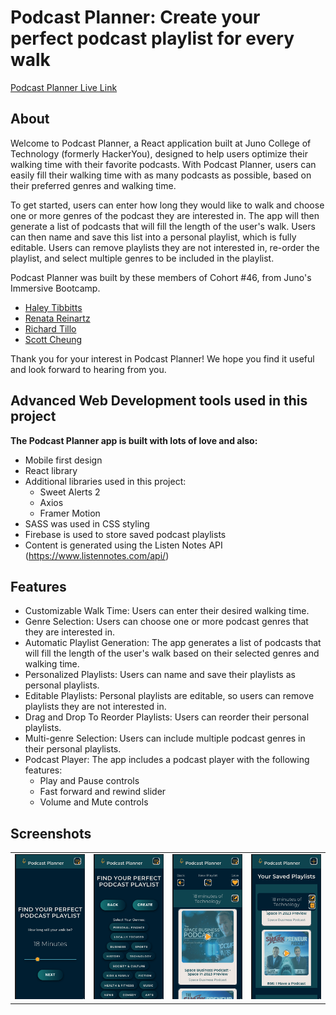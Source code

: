 # Podcast Planner: Create your perfect podcast playlist for every walk    

[Podcast Planner Live Link](https://podcast-planner-app.netlify.app/)

## About

Welcome to Podcast Planner, a React application built at Juno College of Technology (formerly HackerYou), designed to help users optimize their walking time with their favorite podcasts. With Podcast Planner, users can easily fill their walking time with as many podcasts as possible, based on their preferred genres and walking time.

To get started, users can enter how long they would like to walk and choose one or more genres of the podcast they are interested in. The app will then generate a list of podcasts that will fill the length of the user's walk. Users can then name and save this list into a personal playlist, which is fully editable. Users can remove playlists they are not interested in, re-order the playlist, and select multiple genres to be included in the playlist.

Podcast Planner was built by these members of Cohort #46, from Juno's Immersive Bootcamp. 

* [Haley Tibbitts](https://github.com/haleytibbitts)
* [Renata Reinartz](https://github.com/renata1026)
* [Richard Tillo](https://github.com/richardJET)
* [Scott Cheung](https://github.com/luckyNoodles)

Thank you for your interest in Podcast Planner! We hope you find it useful and look forward to hearing from you.    



## Advanced Web Development tools used in this project

**The Podcast Planner app is built with lots of love and also:**

* Mobile first design
* React library
* Additional libraries used in this project:
    * Sweet Alerts 2
    * Axios
    * Framer Motion
* SASS was used in CSS styling
* Firebase is used to store saved podcast playlists
* Content is generated using the Listen Notes API (https://www.listennotes.com/api/)



## Features

* Customizable Walk Time: Users can enter their desired walking time.
* Genre Selection: Users can choose one or more podcast genres that they are interested in.
* Automatic Playlist Generation: The app generates a list of podcasts that will fill the length of the  user's walk based on their selected genres and walking time.
* Personalized Playlists: Users can name and save their playlists as personal playlists.
* Editable Playlists: Personal playlists are editable, so users can remove playlists they are not interested in.
* Drag and Drop To Reorder Playlists: Users can reorder their personal playlists.
* Multi-genre Selection: Users can include multiple podcast genres in their personal playlists.
* Podcast Player: The app includes a podcast player with the following features:
    * Play and Pause controls
    * Fast forward and rewind slider
    * Volume and Mute controls


## Screenshots



<table>
  <tr>
    <td><img src="./gitHubReadme/walkTime.png" alt="Enter Walking Time"></td>
    <td><img src="./gitHubReadme/genres.png" alt="Select Genres"></td>
    <td><img src="./gitHubReadme/results.png" alt="Playlist Results"></td>
    <td><img src="./gitHubReadme/savedPlaylists.png" alt="Saved Playlists"></td>
  </tr>
</table>

 




